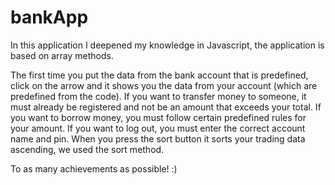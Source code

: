 # bankApp

 In this application I deepened my knowledge in Javascript, the application is based on array methods.
 
 The first time you put the data from the bank account that is predefined, click on the arrow and it shows you the data from your account (which are predefined from the code).
 If you want to transfer money to someone, it must already be registered and not be an amount that exceeds your total.
 If you want to borrow money, you must follow certain predefined rules for your amount.
 If you want to log out, you must enter the correct account name and pin.
 When you press the sort button it sorts your trading data ascending, we used the sort method.

To as many achievements as possible! :)
